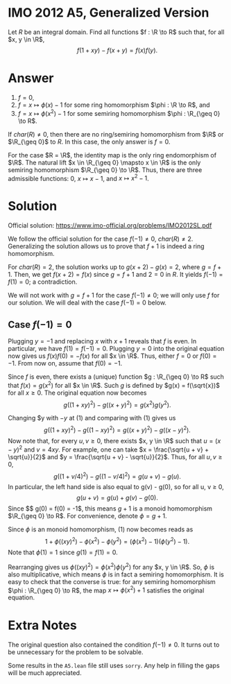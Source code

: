 # IMO 2012 A5, Generalized Version

Let $R$ be an integral domain.
Find all functions $f : \R \to R$ such that, for all $x, y \in \R$,
$$ f(1 + xy) - f(x + y) = f(x) f(y). $$



# Answer

1. $f = 0$,
2. $f = x \mapsto \phi(x) - 1$ for some ring homomorphism $\phi : \R \to R$, and
3. $f = x \mapsto \phi(x^2) - 1$ for some semiring homomorphism $\phi : \R_{\geq 0} \to R$.

If $char(R) ≠ 0$, then there are no ring/semiring homomorphism from $\R$ or $\R_{\geq 0}$ to $R$.
In this case, the only answer is $f = 0$.

For the case $R = \R$, the identity map is the only ring endomorphism of $\R$.
The natural lift $x \in \R_{\geq 0} \mapsto x \in \R$ is the only semiring homomorphism $\R_{\geq 0} \to \R$.
Thus, there are three admissible functions: $0$, $x \mapsto x - 1$, and $x \mapsto x^2 - 1$.



# Solution

Official solution: <https://www.imo-official.org/problems/IMO2012SL.pdf>

We follow the official solution for the case $f(-1) \neq 0$, $char(R) \neq 2$.
Generalizing the solution allows us to prove that $f + 1$ is indeed a ring homomorphism.

For $char(R) = 2$, the solution works up to $g(x + 2) - g(x) = 2$, where $g = f + 1$.
Then, we get $f(x + 2) = f(x)$ since $g = f + 1$ and $2 = 0$ in $R$.
It yields $f(-1) = f(1) = 0$; a contradiction.

We will not work with $g = f + 1$ for the case $f(-1) ≠ 0$; we will only use $f$ for our solution.
We will deal with the case $f(-1) = 0$ below.

## Case $f(-1) = 0$

Plugging $y = -1$ and replacing $x$ with $x + 1$ reveals that $f$ is even.
In particular, we have $f(1) = f(-1) = 0$.
Plugging $y = 0$ into the original equation now gives us $f(x) f(0) = -f(x)$ for all $x \in \R$.
Thus, either $f = 0$ or $f(0) = -1$.
From now on, assume that $f(0) = -1$.

Since $f$ is even, there exists a (unique) function $g : \R_{\geq 0} \to R$ such that $f(x) = g(x^2)$ for all $x \in \R$.
Such $g$ is defined by $g(x) = f(\sqrt{x})$ for all $x \geq 0$.
The original equation now becomes
$$ g((1 + xy)^2) - g((x + y)^2) = g(x^2) g(y^2). \tag{1} $$

Changing $y with $-y$ at (1) and comparing with (1) gives us
$$ g((1 + xy)^2) - g((1 - xy)^2) = g((x + y)^2) - g((x - y)^2). $$
Now note that, for every $u, v \geq 0$, there exists $x, y \in \R$ such that $u = (x - y)^2$ and $v = 4xy$.
For example, one can take $x = \frac{\sqrt{u + v} + \sqrt{u}}{2}$ and $y = \frac{\sqrt{u + v} - \sqrt{u}}{2}$.
Thus, for all $u, v \geq 0$,
$$ g((1 + v/4)^2) - g((1 - v/4)^2) = g(u + v) - g(u). $$
In particular, the left hand side is also equal to g(v) - g(0), so for all u, v ≥ 0,
$$ g(u + v) = g(u) + g(v) - g(0). $$
Since $$ g(0) = f(0) = -1$, this means $g + 1$ is a monoid homomorphism $\R_{\geq 0} \to R$.
For convenience, denote $\phi = g + 1$.

Since $\phi$ is an monoid homomorphism, (1) now becomes reads as
$$ 1 + \phi((xy)^2) - \phi(x^2) - \phi(y^2) = (\phi(x^2) - 1) (\phi(y^2) - 1). $$
Note that $\phi(1) = 1$ since $g(1) = f(1) = 0$.

Rearranging gives us $\phi((xy)^2) = \phi(x^2) \phi(y^2)$ for any $x, y \in \R$.
So, $\phi$ is also multiplicative, which means $\phi$ is in fact a semiring homomorphism.
It is easy to check that the converse is true: for any semiring homomorphism $\phi : \R_{\geq 0} \to R$, the map $x \mapsto \phi(x^2) + 1$ satisfies the original equation.



# Extra Notes

The original question also contained the condition $f(-1) \neq 0$.
It turns out to be unnecessary for the problem to be solvable.

Some results in the `A5.lean` file still uses `sorry`.
Any help in filling the gaps will be much appreciated.
